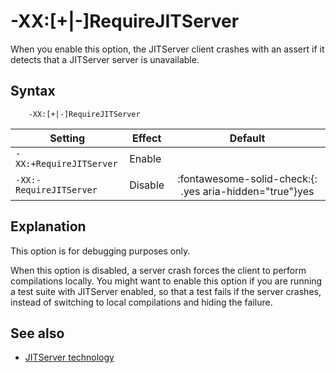 <!--
* Copyright (c) 2021, 2021 IBM Corp. and others
*
* This program and the accompanying materials are made
* available under the terms of the Eclipse Public License 2.0
* which accompanies this distribution and is available at
* https://www.eclipse.org/legal/epl-2.0/ or the Apache
* License, Version 2.0 which accompanies this distribution and
* is available at https://www.apache.org/licenses/LICENSE-2.0.
*
* This Source Code may also be made available under the
* following Secondary Licenses when the conditions for such
* availability set forth in the Eclipse Public License, v. 2.0
* are satisfied: GNU General Public License, version 2 with
* the GNU Classpath Exception [1] and GNU General Public
* License, version 2 with the OpenJDK Assembly Exception [2].
*
* [1] https://www.gnu.org/software/classpath/license.html
* [2] http://openjdk.java.net/legal/assembly-exception.html
*
* SPDX-License-Identifier: EPL-2.0 OR Apache-2.0 OR GPL-2.0 WITH
* Classpath-exception-2.0 OR LicenseRef-GPL-2.0 WITH Assembly-exception
-->

# -XX:\[+|-\]RequireJITServer

When you enable this option, the JITServer client crashes with an assert if it detects that a JITServer server is unavailable.

## Syntax

        -XX:[+|-]RequireJITServer

| Setting                 | Effect | Default                                                                            |
|-------------------------|--------|:----------------------------------------------------------------------------------:|
|`-XX:+RequireJITServer`           | Enable |                                                                                    |
|`-XX:-RequireJITServer`           | Disable| :fontawesome-solid-check:{: .yes aria-hidden="true"}<span class="sr-only">yes</span> |

## Explanation

This option is for debugging purposes only.

When this option is disabled, a server crash forces the client to perform compilations locally. You might want to enable this option if you are running a test suite with JITServer enabled, so that a test fails if the server crashes, instead of switching to local compilations and hiding the failure.

## See also

- [JITServer technology](jitserver.md)

<!-- ==== END OF TOPIC ==== xxrequirejitserver.md ==== -->

